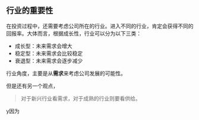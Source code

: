 ##  行业的重要性      

在投资过程中，还需要考虑公司所在的行业。进入不同的行业，肯定会获得不同的回报率。大体而言，根据成长性，行业可以分为以下三类：  

* 成长型：未来需求会增大
* 稳定型：未来需求会比较稳定  
* 衰退型：未来需求会逐步减少  

行业角度，主要是从**需求**来考虑公司发展的可能性。  

但是还有另一个观点，  

> 对于新兴行业看需求，对于成熟的行业则要看供给。

y因为


